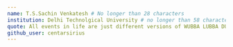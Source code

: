 ```yaml
---
name: T.S.Sachin Venkatesh # No longer than 28 characters
institution: Delhi Technolgical University # no longer than 58 characters
quote: All events in life are just different versions of WUBBA LUBBA DUB DUB # no longer than 100 characters, avoid using quotes(") to guarantee the format remains the same.
github_user: centarsirius
---
```

